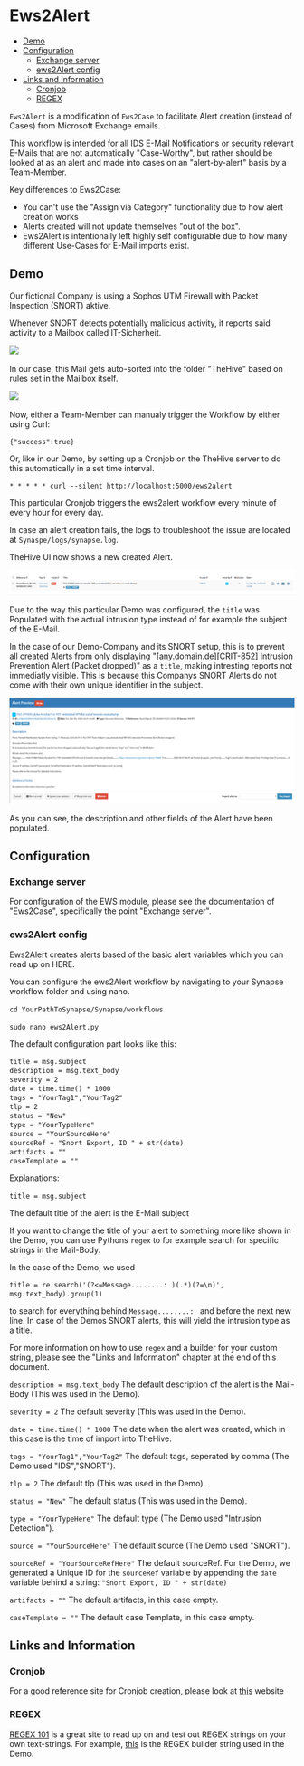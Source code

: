 # Ews2Alert


+ [Demo](#demo)
+ [Configuration](#configuration)
    + [Exchange server](#exchange-server)
    + [ews2Alert config](#ews2Alert-config)
+ [Links and Information](#links-and-information)
    + [Cronjob](#cronjob)
    + [REGEX](#regex)

```Ews2Alert``` is a modification of ```Ews2Case``` to facilitate Alert creation (instead of Cases) from Microsoft Exchange emails.

This workflow is intended for all IDS E-Mail Notifications or security relevant E-Mails that are not automatically "Case-Worthy", but rather should be looked at as an alert and made into cases on an "alert-by-alert" basis by a Team-Member.

Key differences to Ews2Case:

- You can't use the "Assign via Category" functionality due to how alert creation works
- Alerts created will not update themselves "out of the box".
- Ews2Alert is intentionally left highly self configurable due to how many different Use-Cases for E-Mail imports exist.

## Demo

Our fictional Company is using a Sophos UTM Firewall with Packet Inspection (SNORT) aktive.

Whenever SNORT detects potentially malicious activity, it reports said activity to a Mailbox called IT-Sicherheit.


![](../img/ews2alert/1-intrusion-notification.png)


In our case, this Mail gets auto-sorted into the folder "TheHive" based on rules set in the Mailbox itself.


![](../img/ews2alert/2-mailbox-TheHive.png)


Now, either a Team-Member can manualy trigger the Workflow by either using Curl:

```curl some.fictionaldomain.com/ews2alert
{"success":true}
```

Or, like in our Demo, by setting up a Cronjob on the TheHive server to do this automatically in a set time interval.

```
* * * * * curl --silent http://localhost:5000/ews2alert
```

This particular Cronjob triggers the ews2alert workflow every minute of every hour for every day.

In case an alert creation fails, the logs to troubleshoot the issue are located at ```Synaspe/logs/synapse.log```.


TheHive UI now shows a new created Alert.


![](../img/ews2alert/3-created-alert-ui.png)


Due to the way this particular Demo was configured, the ```title``` was Populated with the actual intrusion type instead of for example the subject of the E-Mail.

In the case of our Demo-Company and its SNORT setup, this is to prevent all created Alerts from only displaying "[any.domain.de][CRIT-852] Intrusion Prevention Alert (Packet dropped)" as a ```title```, making intresting reports not immediatly visible. This is because this Companys SNORT Alerts do not come with their own unique identifier in the subject.


![](../img/ews2alert/4-alert-info.png)


As you can see, the description and other fields of the Alert have been populated.

## Configuration

### Exchange server

For configuration of the EWS module, please see the documentation of "Ews2Case", specifically the point "Exchange server".


### ews2Alert config

Ews2Alert creates alerts based of the basic alert variables which you can read up on HERE.

You can configure the ews2Alert workflow by navigating to your Synapse workflow folder and using nano.

```cd YourPathToSynapse/Synapse/workflows```

```sudo nano ews2Alert.py```

The default configuration part looks like this:

```
title = msg.subject
description = msg.text_body
severity = 2
date = time.time() * 1000
tags = "YourTag1","YourTag2"
tlp = 2
status = "New"
type = "YourTypeHere"
source = "YourSourceHere"
sourceRef = "Snort Export, ID " + str(date)
artifacts = ""
caseTemplate = ""
```

Explanations:

```title = msg.subject```

The default title of the alert is the E-Mail subject

If you want to change the title of your alert to something more like shown in the Demo, you can use Pythons ```regex``` to for example search for specific strings in the Mail-Body.

In the case of the Demo, we used
```
title = re.search('(?<=Message........: )(.*)(?=\n)', msg.text_body).group(1)
```
to search for everything behind ```Message........: ``` and before the next new line. In case of the Demos SNORT alerts, this will yield the intrusion type as a title.

For more information on how to use ```regex``` and a builder for your custom string, please see the "Links and Information" chapter at the end of this document.

```description = msg.text_body```
The default description of the alert is the Mail-Body (This was used in the Demo).

```severity = 2```
The default severity (This was used in the Demo).

```date = time.time() * 1000```
The date when the alert was created, which in this case is the time of import into TheHive.

```tags = "YourTag1","YourTag2"```
The default tags, seperated by comma (The Demo used "IDS","SNORT").

```tlp = 2```
The default tlp (This was used in the Demo).

```status = "New"```
The default status (This was used in the Demo).

```type = "YourTypeHere"```
The default type (The Demo used "Intrusion Detection").

```source = "YourSourceHere"```
The default source (The Demo used "SNORT").

```sourceRef = "YourSourceRefHere"```
The default sourceRef. For the Demo, we generated a Unique ID for the ```sourceRef``` variable by appending the ```date``` variable behind a string:
```"Snort Export, ID " + str(date)```

```artifacts = ""```
The default artifacts, in this case empty.

```caseTemplate = ""```
The default case Template, in this case empty.

## Links and Information

### Cronjob
For a good reference site for Cronjob creation, please look at [this](https://linuxconfig.org/linux-crontab-reference-guide) website

### REGEX

[REGEX 101](https://regex101.com/) is a great site to read up on and test out REGEX strings on your own text-strings. For example, [this](https://regex101.com/r/cO8lqs/17289) is the REGEX builder string used in the Demo.
